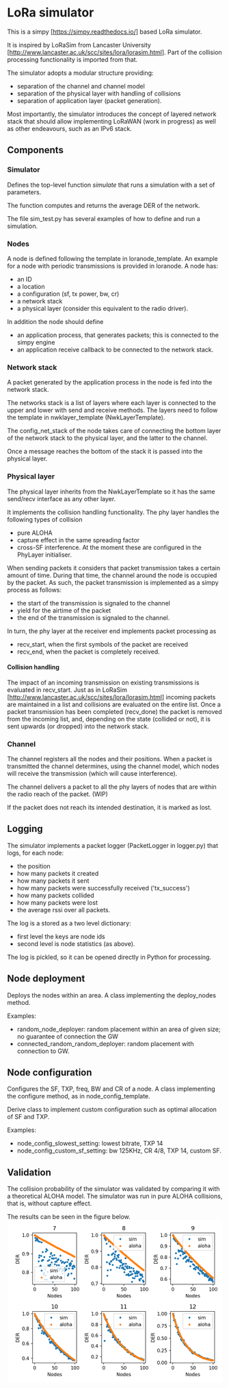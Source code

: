 # LoRa simulator

This is a simpy [https://simpy.readthedocs.io/] based LoRa simulator.

It is inspired by LoRaSim from Lancaster University [http://www.lancaster.ac.uk/scc/sites/lora/lorasim.html]. Part of the collision processing functionality is imported from that.

The simulator adopts a modular structure providing:
* separation of the channel and channel model
* separation of the physical layer with handling of collisions
* separation of application layer (packet generation).

Most importantly, the simulator introduces the concept of layered network stack
that should allow implementing LoRaWAN (work in progress) as well as other 
endeavours, such as an IPv6 stack.

## Components

### Simulator

Defines the top-level function _simulate_ that runs a simulation with a set of 
parameters.

The function computes and returns the average DER of the network.

The file sim\_test.py has several examples of how to define and run a simulation.

### Nodes

A node is defined following the template in loranode\_template.
An example for a node with periodic transmissions is provided in loranode.
A node has:
* an ID
* a location
* a configuration (sf, tx power, bw, cr)
* a network stack
* a physical layer (consider this equivalent to the radio driver).

In addition the node should define
* an application process, that generates packets; this is connected to the simpy engine
* an application receive callback to be connected to the network stack.

### Network stack

A packet generated by the application process in the node is fed into the network stack.

The networks stack is a list of layers where each layer is connected to the upper
and lower with send and receive methods.
The layers need to follow the template in nwklayer\_template (NwkLayerTemplate).

The config\_net\_stack of the node takes care of connecting the bottom layer
of the network stack to the physical layer, and the latter to the channel.

Once a message reaches the bottom of the stack it is passed into the physical layer.

### Physical layer

The physical layer inherits from the NwkLayerTemplate so it has the same send/recv
interface as any other layer.

It implements the collision handling functionality.
The phy layer handles the following types of collision
* pure ALOHA
* capture effect in the same spreading factor
* cross-SF interference.
At the moment these are configured in the PhyLayer initialiser.

When sending packets it considers that packet transmission takes a certain amount 
of time. During that time, the channel around the node is occupied by the packet.
As such, the packet transmission is implemented as a simpy process as follows:
* the start of the transmission is signaled to the channel
* yield for the airtime of the packet
* the end of the transmission is signaled to the channel.

In turn, the phy layer at the receiver end implements packet processing as
* recv\_start, when the first symbols of the packet are received
* recv\_end, when the packet is completely received.

#### Collision handling

The impact of an incoming transmission on existing transmissions is evaluated 
in recv\_start. Just as in LoRaSim [http://www.lancaster.ac.uk/scc/sites/lora/lorasim.html]
incoming packets are maintained in a list and collisions are evaluated on the entire
list. Once a packet transmission has been completed (recv\_done) the packet is 
removed from the incoming list, and, depending on the state (collided or not), it
is sent upwards (or dropped) into the network stack.

### Channel

The channel registers all the nodes and their positions. When a packet is transmitted
the channel determines, using the channel model, which nodes will receive the
transmission (which will cause interference).

The channel delivers a packet to all the phy layers of nodes that are within the 
radio reach of the packet. (WIP)

If the packet does not reach its intended destination, it is marked as lost.

## Logging

The simulator implements a packet logger (PacketLogger in logger.py) that
logs, for each node:
* the position
* how many packets it created
* how many packets it sent
* how many packets were successfully received ('tx\_success')
* how many packets collided
* how many packets were lost
* the average rssi over all packets.

The log is a stored as a two level dictionary:
* first level the keys are node ids
* second level is node statistics (as above).

The log is pickled, so it can be opened directly in Python for processing.

## Node deployment

Deploys the nodes within an area.
A class implementing the deploy\_nodes method.

Examples:
* random\_node\_deployer: random placement within an area of given size;
no guarantee of connection the GW
* connected\_random\_random\_deployer: random placement with connection to GW.

## Node configuration

Configures the SF, TXP, freq, BW and CR of a node.
A class implementing the configure method, as in node\_config\_template.

Derive class to implement custom configuration such as optimal allocation of 
SF and TXP.

Examples:
* node\_config\_slowest\_setting: lowest bitrate, TXP 14
* node\_config\_custom\_sf\_setting: bw 125KHz, CR 4/8, TXP 14, custom SF.


## Validation

The collision probability of the simulator was validated by comparing it with
a theoretical ALOHA model. The simulator was run in pure ALOHA collisions, that is,
without capture effect.

The results can be seen in the figure below.
![Collision validation][validation]

[validation]: collision_validation.png

